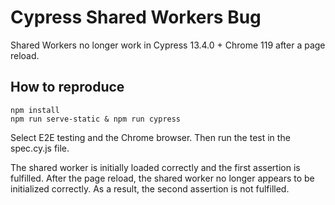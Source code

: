 # Cypress Shared Workers Bug

Shared Workers no longer work in Cypress 13.4.0 + Chrome 119 after a page reload.

## How to reproduce

    npm install
	npm run serve-static & npm run cypress

Select E2E testing and the Chrome browser. Then run the test in the spec.cy.js file.

The shared worker is initially loaded correctly and the first assertion is fulfilled. After the page reload, the shared worker no longer appears to be initialized correctly. As a result, the second assertion is not fulfilled.